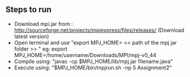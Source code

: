 ## Steps to run

- Download mpi.jar from : http://sourceforge.net/projects/mpjexpress/files/releases/ (Download latest version)
- Open terminal and use "export MPJ_HOME= << path of the mpj jar folder >> "
eg: export MPJ_HOME=/home/username/Downloads/MPI/mpj-v0_44
- Compile using: "javac -cp $MPJ_HOME/lib/mpj.jar filename.java"
- Execute using: "$MPJ_HOME/bin/mpjrun.sh -np 5 Assignment2"
